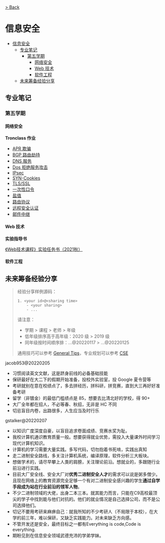 [> Back](../README.md)

# 信息安全

- [信息安全](#信息安全)
  - [专业笔记](#专业笔记)
    - [第五学期](#第五学期)
      - [网络安全](#网络安全)
      - [Web 技术](#web-技术)
      - [软件工程](#软件工程)
  - [未来筹备经验分享](#未来筹备经验分享)


## 专业笔记

### 第五学期
#### 网络安全

**Tronclass 作业**

- [APR 欺骗](network-security/arp-spoofing.md)
- [BGP 路由劫持](network-security/bgp-route-hijacking.md)
- [DNS 服务](network-security/dns-server.md)
- [Dos 拒绝服务攻击](network-security/dos.md)
- [IPsec](network-security/ipsec.md)
- [SYN-Cookies](network-security/syn-cookies.md)
- [TLS/SSL](network-security/tls-ssl.md)
- [一次性口令](network-security/onetime-password.md)
- [盐值](network-security/salt-value.md)
- [路由协议](network-security/routing-protocol.md)
- [远程安全认证](network-security/remote-security-authentication.md)
- [邮件中继](network-security/mail-relay.md)

#### Web 技术

**实验指导书**

[《Web技术课程》实验任务书（2021秋）](web/web-experiment-guide.docx)

#### 软件工程

## 未来筹备经验分享

> 经验分享样例源码：
>
> ```
> 1. <your id>@<sharing time>
>     - <your sharing>
>     - ...
> ```
> 请注意：
> - 学期 > 课程 > 老师 > 年级
> - 低年级排序高于高年级：2020 级 > 2019 级
> - 同年级按时间顺序排：...@20220117 > ...@20220125
> 
> 通用技巧可以参考 [General Tips](../../global/GENERALTIPS.md)，专业规划可以参考 [CSE](../README.md#3-专业规划经验分享)

jacob953@20220205

- 习惯阅读英文文献，这是跻身前线的必备基础技能
- 保研最好在大二下的假期开始准备，投校外实验室，投 Google 夏令营等
- 考研就别在意在校绩点了，多去拼经历，拼科研，拼竞赛，直到大三再好好准备考研
- 留学（非镀金）的最低门槛绩点是 85，想要去比清北好的学校，得 90+
- 大厂全年都在招人，不必等春、秋招，无非是 HC 不同
- 切忌盲目内卷，出路很多，人生应当及时行乐

gstalker@20220207

- 以知识广度深度自豪，以盲目追求卷面成绩、竞赛水奖为耻。
- 我校计算机通识教育质量一般。想要获得就业优势，需投入大量课外时间学习现代计算机知识。
- 计算机的学习需要大量实践。多写代码，切勿抱着书死啃，实践出真知
- 走二进制安全路线，多关注计算机系统，编译原理，软件分析三大板块。
- 想做学术的，请尽早攀上人类的肩膀，关注理论前沿。想就业的，多跟随行业前沿进行实践。
- 目前大厂安全线、安全大厂对**优秀二进制安全人才**的需求可以说是粥多僧少。且现在网络上的教育资源完全足够一个有对二进制安全感兴趣的学生**通过自学手段成为站在行业前沿的领军人物**。
- 不少二进制领域的大佬，出身二本三本。就其能力而言，只能在C9高校最顶尖的学子中找到能与他们对抗的。他们的就业情况是自己选择公司，而不是公司选择他们。
- 切记不要用考研来麻痹自己：就我所知的不少考研人（不局限于本校），在大学的前三年，难以保研，又缺乏实践能力。对未来缺乏方向感。
- 不管开发还是安全，最终目标之一都有Everything is code,Code is everything.
- 期盼见到在信息安全领域武德充沛的学弟学妹。